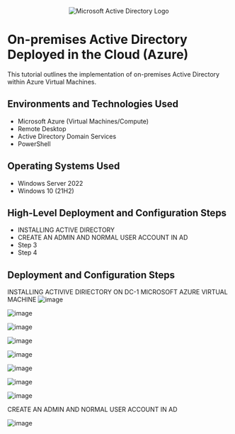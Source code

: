 <p align="center">
<img src="https://i.imgur.com/pU5A58S.png" alt="Microsoft Active Directory Logo"/>
</p>

<h1>On-premises Active Directory Deployed in the Cloud (Azure)</h1>
This tutorial outlines the implementation of on-premises Active Directory within Azure Virtual Machines.<br />






<h2>Environments and Technologies Used</h2>

- Microsoft Azure (Virtual Machines/Compute)
- Remote Desktop
- Active Directory Domain Services
- PowerShell

<h2>Operating Systems Used </h2>

- Windows Server 2022
- Windows 10 (21H2)

<h2>High-Level Deployment and Configuration Steps</h2>

- INSTALLING ACTIVE DIRECTORY 
- CREATE AN ADMIN AND NORMAL USER ACCOUNT IN AD
- Step 3
- Step 4

<h2>Deployment and Configuration Steps</h2>


INSTALLING ACTIVIVE DIRIECTORY ON DC-1 MICROSOFT AZURE VIRTUAL MACHINE 
![image](https://github.com/elijahstrozier/configure-ad/assets/161254320/4e43ef2e-af7a-4728-8390-13de159a4176)

![image](https://github.com/elijahstrozier/configure-ad/assets/161254320/f94e773e-dee6-4431-b6c5-3e32429deb31)

![image](https://github.com/elijahstrozier/configure-ad/assets/161254320/064960d6-07db-4ba1-b5c3-33549ff7b926)

![image](https://github.com/elijahstrozier/configure-ad/assets/161254320/afb7aacb-77af-466b-91dd-78a676e9308a)

![image](https://github.com/elijahstrozier/configure-ad/assets/161254320/791ae9fa-4143-4dce-84e1-ed30ea59932c)

![image](https://github.com/elijahstrozier/configure-ad/assets/161254320/c70ad696-9188-462d-b049-81fb3cf77e67)

![image](https://github.com/elijahstrozier/configure-ad/assets/161254320/dc9452c8-fb02-48f2-b628-0a74a46d6f3d)

![image](https://github.com/elijahstrozier/configure-ad/assets/161254320/bef5fed6-a4b8-4aac-afa6-e6a1004843ae)

CREATE AN ADMIN AND NORMAL USER ACCOUNT IN AD

![image](https://github.com/elijahstrozier/configure-ad/assets/161254320/424b7515-71f6-4659-87e8-c0516ac7de0a)


















